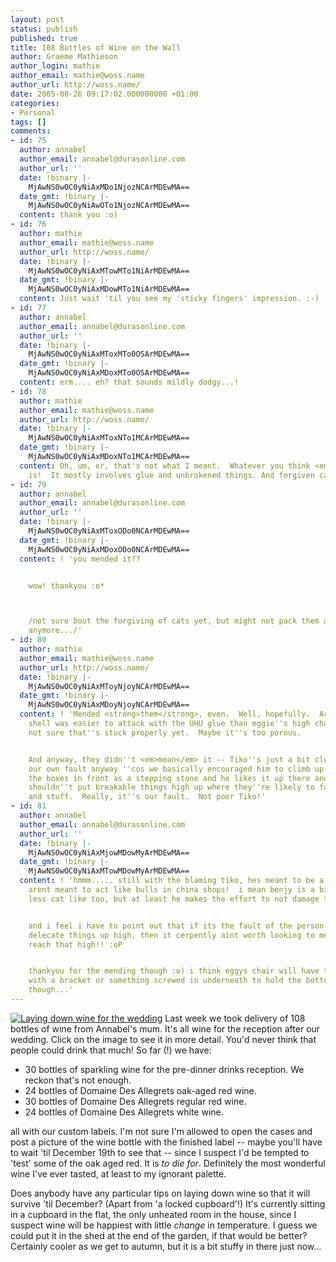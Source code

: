 ```yaml
---
layout: post
status: publish
published: true
title: 108 Bottles of Wine on the Wall
author: Graeme Mathieson
author_login: mathie
author_email: mathie@woss.name
author_url: http://woss.name/
date: 2005-08-26 09:17:02.000000000 +01:00
categories:
- Personal
tags: []
comments:
- id: 75
  author: annabel
  author_email: annabel@durasonline.com
  author_url: ''
  date: !binary |-
    MjAwNS0wOC0yNiAxMDo1NjozNCArMDEwMA==
  date_gmt: !binary |-
    MjAwNS0wOC0yNiAwOTo1NjozNCArMDEwMA==
  content: thank you :o)
- id: 76
  author: mathie
  author_email: mathie@woss.name
  author_url: http://woss.name/
  date: !binary |-
    MjAwNS0wOC0yNiAxMTowMTo1NiArMDEwMA==
  date_gmt: !binary |-
    MjAwNS0wOC0yNiAxMDowMTo1NiArMDEwMA==
  content: Just wait 'til you see my 'sticky fingers' impression. :-)
- id: 77
  author: annabel
  author_email: annabel@durasonline.com
  author_url: ''
  date: !binary |-
    MjAwNS0wOC0yNiAxMToxMTo0OSArMDEwMA==
  date_gmt: !binary |-
    MjAwNS0wOC0yNiAxMDoxMTo0OSArMDEwMA==
  content: erm.... eh? that sounds mildly dodgy...!
- id: 78
  author: mathie
  author_email: mathie@woss.name
  author_url: http://woss.name/
  date: !binary |-
    MjAwNS0wOC0yNiAxMToxNTo1MCArMDEwMA==
  date_gmt: !binary |-
    MjAwNS0wOC0yNiAxMDoxNTo1MCArMDEwMA==
  content: Oh, um, er, that's not what I meant.  Whatever you think <em>that</em>
    is!  It mostly involves glue and unbrokened things. And forgiven cats?
- id: 79
  author: annabel
  author_email: annabel@durasonline.com
  author_url: ''
  date: !binary |-
    MjAwNS0wOC0yNiAxMToxODo0NCArMDEwMA==
  date_gmt: !binary |-
    MjAwNS0wOC0yNiAxMDoxODo0NCArMDEwMA==
  content: ! 'you mended it??


    wow! thankyou :o*



    /not sure bout the forgiving of cats yet, but might not pack them away this weekend
    anymore.../'
- id: 80
  author: mathie
  author_email: mathie@woss.name
  author_url: http://woss.name/
  date: !binary |-
    MjAwNS0wOC0yNiAxMToyNjoyNCArMDEwMA==
  date_gmt: !binary |-
    MjAwNS0wOC0yNiAxMDoyNjoyNCArMDEwMA==
  content: ! 'Mended <strong>them</strong>, even.  Well, hopefully.  Actually the
    shell was easier to attack with the UHU glue than eggie''s high chair -- I''m
    not sure that''s stuck properly yet.  Maybe it''s too porous.


    And anyway, they didn''t <em>mean</em> it -- Tiko''s just a bit clumsy and it''s
    our own fault anyway ''cos we basically encouraged him to climb up there by putting
    the boxes in front as a stepping stone and he likes it up there and we probably
    shouldn''t put breakable things high up where they''re likely to fall and break
    and stuff.  Really, it''s our fault.  Not poor Tiko!'
- id: 81
  author: annabel
  author_email: annabel@durasonline.com
  author_url: ''
  date: !binary |-
    MjAwNS0wOC0yNiAxMjowMDowMyArMDEwMA==
  date_gmt: !binary |-
    MjAwNS0wOC0yNiAxMTowMDowMyArMDEwMA==
  content: ! 'hmmm..... still with the blaming tiko, hes meant to be a cat and cats
    arent meant to act like bulls in china shops!  i mean benjy is a bit clumsy and
    less cat like too, but at least he makes the effort to not damage things!


    and i feel i have to point out that if its the fault of the person who put the
    delecate things up high, then it cerpently aint worth looking to me!!! i cant
    reach that high!! :oP


    thankyou for the mending though :o) i think eggys chair will have to be mended
    with a bracket or something screwed in underneath to hold the bottom together
    though...'
---
```

<a href="http://woss.name/wp-content/WineCollection.jpg"><img src='http://woss.name/wp-content/thumb-WineCollection.jpg' alt='Laying down wine for the wedding' class="alignright" /></a> Last week we took delivery of 108 bottles of wine from Annabel's mum.  It's all wine for the reception after our wedding.  Click on the image to see it in more detail.  You'd never think that people could drink that much!  So far (!) we have:

<ul>
  <li>30 bottles of sparkling wine for the pre-dinner drinks reception.  We reckon that's not enough.</li>
  <li>24 bottles of Domaine Des Allegrets oak-aged red wine.</li>
  <li>30 bottles of Domaine Des Allegrets regular red wine.</li>
  <li>24 bottles of Domaine Des Allegrets white wine.</li>
</ul>

all with our custom labels.  I'm not sure I'm allowed to open the cases and post a picture of the wine bottle with the finished label -- maybe you'll have to wait 'til December 19th to see that -- since I suspect I'd be tempted to 'test' some of the oak aged red.  It is <em>to die for</em>.  Definitely the most wonderful wine I've ever tasted, at least to my ignorant palette.

Does anybody have any particular tips on laying down wine so that it will survive 'til December?  (Apart from 'a locked cupboard'!)  It's currently sitting in a cupboard in the flat, the only unheated room in the house, since I suspect wine will be happiest with little <em>change</em> in temperature.  I guess we could put it in the shed at the end of the garden, if that would be better?  Certainly cooler as we get to autumn, but it is a bit stuffy in there just now...
